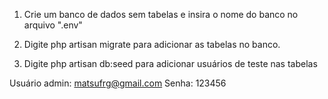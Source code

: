 1. Crie um banco de dados sem tabelas e insira o nome do banco no arquivo ".env"

2. Digite php artisan migrate para adicionar as tabelas no banco.

3. Digite php artisan db:seed para adicionar usuários de teste nas tabelas

Usuário admin: 
matsufrg@gmail.com
Senha: 
123456
